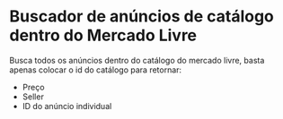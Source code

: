 # Buscador de anúncios de catálogo dentro do Mercado Livre 

Busca todos os anúncios dentro do catálogo do mercado livre, basta apenas colocar o id do catálogo para retornar:
- Preço 
- Seller
- ID do anúncio individual 

